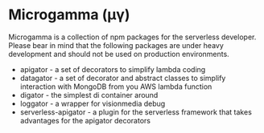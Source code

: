 # Microgamma (µγ)

Microgamma is a collection of npm packages for the serverless developer.
Please bear in mind that the following packages are under heavy development and should not be used on production environments.

- apigator - a set of decorators to simplify lambda coding
- datagator - a set of decorator and abstract classes to simplify interaction with MongoDB from you AWS lambda function
- digator - the simplest di container around
- loggator - a wrapper for visionmedia debug
- serverless-apigator - a plugin for the serverless framework that takes advantages for the apigator decorators

